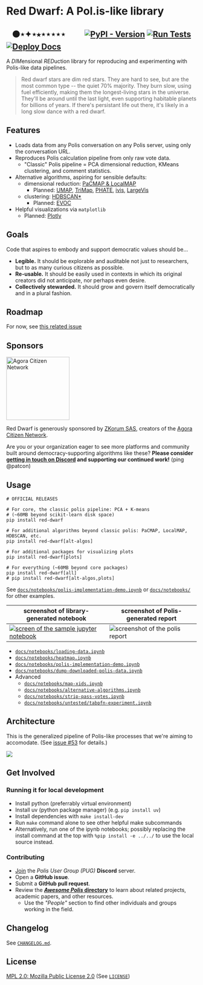 # Red Dwarf: A Pol.is-like library

&nbsp;&nbsp;
⚫⋆✦⋆⭑⋆⋆⋆⋆⋆
&nbsp;&nbsp;&nbsp;&nbsp;&nbsp;&nbsp;&nbsp;&nbsp;
[![PyPI - Version](https://img.shields.io/pypi/v/red-dwarf)][pypi]
[![Run Tests](https://github.com/polis-community/red-dwarf-democracy/actions/workflows/test.yml/badge.svg)](https://github.com/polis-community/red-dwarf-democracy/actions/workflows/test.yml)
[![Deploy Docs](https://github.com/polis-community/red-dwarf/actions/workflows/deploy-docs.yml/badge.svg)](https://github.com/polis-community/red-dwarf/actions/workflows/deploy-docs.yml)
--------

A <em>DIM</em>ensional <em>RED</em>uction library for reproducing and experimenting with Polis-like data pipelines.

> Red dwarf stars are dim red stars. They are hard to see, but are the most common
> type -- the quiet 70% majority. They burn slow, using fuel efficiently,
> making them the longest-living stars in the universe. They'll be around until
> the last light, even supporting habitable planets for billions of years.
> If there's persistant life out there, it's likely in a long slow dance with a red dwarf.

## Features

- Loads data from any Polis conversation on any Polis server, using only the conversation URL.
- Reproduces Polis calculation pipeline from only raw vote data.
  - "Classic" Polis pipeline = PCA dimensional reduction, KMeans clustering, and comment statistics.
- Alternative algorithms, aspiring for sensible defaults:
  - dimensional reduction: [PaCMAP & LocalMAP][pacmap]
    - Planned: [UMAP][umap], [TriMap][trimap], [PHATE][], [ivis][ivis], [LargeVis][largevis]
  - clustering: [HDBSCAN*][hdbscan]
    - Planned: [EVOC][evoc]
- Helpful visualizations via `matplotlib`
  - Planned: [Plotly][plotly]

## Goals

Code that aspires to embody and support democratic values should be...

- **Legible.** It should be explorable and auditable not just to researchers, but to as many curious citizens as possible.
- **Re-usable.** It should be easily used in contexts in which its original creators did not anticipate, nor perhaps even desire.
- **Collectively stewarded.** It should grow and govern itself democratically and in a plural fashion.

## Roadmap

For now, see [this related issue](https://github.com/patcon/red-dwarf/issues/4)

## Sponsors

<p>
  <a href="https://agoracitizen.network" rel="noopener sponsored" target="_blank"><img width="167" src="https://agoracitizen.network/images/big_logo_agora.png" alt="Agora Citizen Network" title="Where citizens converge to exchange and debate ideas" loading="lazy" /></a>
</p>

Red Dwarf is generously sponsored by [ZKorum SAS](https://zkorum.com), creators of the [Agora Citizen Network](https://agoracitizen.network).

Are you or your organization eager to see more platforms and community built around democracy-supporting algorithms like these? **Please consider [getting in touch on Discord](#get-involved) and supporting our continued work!** (ping @patcon)

## Usage

```
# OFFICIAL RELEASES

# For core, the classic polis pipeline: PCA + K-means
# (~60MB beyond scikit-learn disk space)
pip install red-dwarf

# For additional algorithms beyond classic polis: PaCMAP, LocalMAP, HDBSCAN, etc.
pip install red-dwarf[alt-algos]

# For additional packages for visualizing plots
pip install red-dwarf[plots]

# For everything (~60MB beyond core packages)
pip install red-dwarf[all]
# pip install red-dwarf[alt-algos,plots]
```

See [`docs/notebooks/polis-implementation-demo.ipynb`][notebook] or [`docs/notebooks/`][notebooks] for other examples.


| screenshot of library-generated notebook | screenshot of Polis-generated report |
|---|---|
| [![screen of the sample jupyter notebook](docs/notebook-screenshot.png)][notebook] | ![screenshot of the polis report](https://imgur.com/blkIEtW.png) |

- [`docs/notebooks/loading-data.ipynb`](https://github.com/polis-community/red-dwarf/blob/main/docs/notebooks/loading-data.ipynb)
- [`docs/notebooks/heatmap.ipynb`](https://github.com/polis-community/red-dwarf/blob/main/docs/notebooks/heatmap.ipynb)
- [`docs/notebooks/polis-implementation-demo.ipynb`](https://github.com/polis-community/red-dwarf/blob/main/docs/notebooks/polis-implementation-demo.ipynb)
- [`docs/notebooks/dump-downloaded-polis-data.ipynb`](https://github.com/polis-community/red-dwarf/blob/main/docs/notebooks/dump-downloaded-polis-data.ipynb)
- Advanced
   - [`docs/notebooks/map-xids.ipynb`](https://github.com/polis-community/red-dwarf/blob/main/docs/notebooks/map-xids.ipynb)
   - [`docs/notebooks/alternative-algorithms.ipynb`](https://github.com/polis-community/red-dwarf/blob/main/docs/notebooks/alternative-algorithms.ipynb)
   - [`docs/notebooks/strip-pass-votes.ipynb`](https://github.com/polis-community/red-dwarf/blob/main/docs/notebooks/strip-pass-votes.ipynb)
   - [`docs/notebooks/untested/tabpfn-experiment.ipynb`](https://github.com/polis-community/red-dwarf/blob/main/docs/notebooks/untested/tabpfn-experiment.ipynb)

## Architecture

This is the generalized pipeline of Polis-like processes that we're aiming to accomodate. (See [issue #53](https://github.com/polis-community/red-dwarf/issues/53#issuecomment-2942923628) for details.)

![](https://github.com/user-attachments/assets/8b7b5bfc-7127-4a27-8316-7528209d7c8e)

## Get Involved

### Running it for local development

- Install python (preferrably virtual environment)
- Install uv (python package manager) (e.g. `pip install uv`)
- Install dependencies with `make install-dev`
- Run `make` command alone to see other helpful make subcommands
- Alternatively, run one of the ipynb notebooks; possibly replacing the install command at the top with `%pip install -e ../../` to use the local source instead.

### Contributing

- [Join][pug-discord] the _Polis User Group (PUG)_ **Discord** server.
- Open a **GitHub issue**.
- Submit a **GitHub pull request**.
- Review the [**_Awesome Polis_ directory**][awesome-polis] to learn about related projects, academic papers, and other resources.
   - Use the _"People"_ section to find other individuals and groups working in the field.


## Changelog

See [`CHANGELOG.md`][changelog].

## License

[MPL 2.0: Mozilla Public License 2.0][mplv2] (See [`LICENSE`][license])

<!-- Links -->
   [pypi]: https://pypi.org/project/red-dwarf/
   [stellarpunk]: https://www.youtube.com/watch?v=opnkQVZrhAw

   [pacmap]: https://github.com/YingfanWang/PaCMAP
   [umap]: https://github.com/lmcinnes/umap
   [trimap]: https://github.com/eamid/trimap
   [phate]: https://github.com/KrishnaswamyLab/PHATE
   [ivis]: https://github.com/beringresearch/ivis
   [largevis]: https://github.com/lferry007/LargeVis

   [hdbscan]: https://github.com/scikit-learn-contrib/hdbscan
   [evoc]: https://github.com/TutteInstitute/evoc

   [plotly]: https://plotly.com/python/

   [notebook]: https://github.com/polis-community/red-dwarf/blob/main/docs/notebooks/polis-implementation-demo.ipynb
   [notebooks]: https://github.com/polis-community/red-dwarf/tree/main/docs/notebooks/
   [ZKorum]: https://github.com/zkorum
   [agora]: https://agoracitizen.network/
   [ngi-funding]: https://trustchain.ngi.eu/zkorum/
   [MPLv2]: https://choosealicense.com/licenses/mpl-2.0/
   [license]: https://github.com/polis-community/red-dwarf/blob/main/LICENSE
   [pug-discord]: https://discord.com/invite/wFWB8kzQpP
   [awesome-polis]: http://patcon.github.io/awesome-polis/
   [changelog]: CHANGELOG.md
